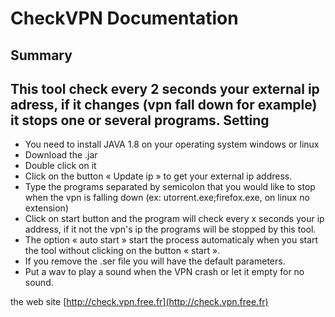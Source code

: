 ﻿CheckVPN Documentation
======================
Summary
-------
This tool check every 2 seconds your external ip adress, if it changes (vpn fall down for example) it stops one or several programs.
Setting
-------
- You need to install JAVA 1.8 on your operating system windows or linux
- Download the .jar
- Double click on it
- Click on the button « Update ip » to get your external ip address.
- Type the programs separated by semicolon that you would like to stop when the vpn is falling down (ex: utorrent.exe;firefox.exe, on linux no extension)
- Click on start button and the program will check every x seconds your ip address, if it not the vpn's ip the programs will be stopped by this tool.
- The option « auto start » start the process automaticaly when you start the tool without clicking on the button « start ».
- If you remove the .ser file you will have the default parameters.
- Put a wav to play a sound when the VPN crash or let it empty for no sound.

the web site [http://check.vpn.free.fr](http://check.vpn.free.fr)